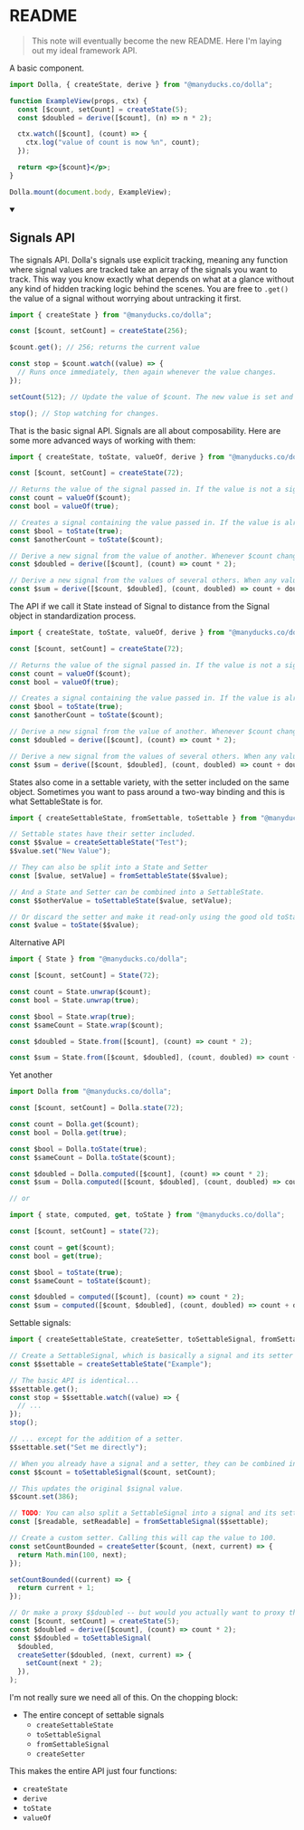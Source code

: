 # README

> This note will eventually become the new README. Here I'm laying out my ideal framework API.

A basic component.

```jsx
import Dolla, { createState, derive } from "@manyducks.co/dolla";

function ExampleView(props, ctx) {
  const [$count, setCount] = createState(5);
  const $doubled = derive([$count], (n) => n * 2);

  ctx.watch([$count], (count) => {
    ctx.log("value of count is now %n", count);
  });

  return <p>{$count}</p>;
}

Dolla.mount(document.body, ExampleView);
```

<details open>
<summary>
  <h2>Signals API</h2>
</summary>

The signals API. Dolla's signals use explicit tracking, meaning any function where signal values are tracked take an array of the signals you want to track. This way you know exactly what depends on what at a glance without any kind of hidden tracking logic behind the scenes. You are free to `.get()` the value of a signal without worrying about untracking it first.

```jsx
import { createState } from "@manyducks.co/dolla";

const [$count, setCount] = createState(256);

$count.get(); // 256; returns the current value

const stop = $count.watch((value) => {
  // Runs once immediately, then again whenever the value changes.
});

setCount(512); // Update the value of $count. The new value is set and all watchers run synchronously.

stop(); // Stop watching for changes.
```

That is the basic signal API. Signals are all about composability. Here are some more advanced ways of working with them:

```jsx
import { createState, toState, valueOf, derive } from "@manyducks.co/dolla";

const [$count, setCount] = createState(72);

// Returns the value of the signal passed in. If the value is not a signal it is returned as is.
const count = valueOf($count);
const bool = valueOf(true);

// Creates a signal containing the value passed in. If the value is already a signal it is returned as is.
const $bool = toState(true);
const $anotherCount = toState($count);

// Derive a new signal from the value of another. Whenever $count changes, $doubled will follow.
const $doubled = derive([$count], (count) => count * 2);

// Derive a new signal from the values of several others. When any value in the list changes, $sum will be recomputed.
const $sum = derive([$count, $doubled], (count, doubled) => count + doubled);
```

The API if we call it State instead of Signal to distance from the Signal object in standardization process.

```jsx
import { createState, toState, valueOf, derive } from "@manyducks.co/dolla";

const [$count, setCount] = createState(72);

// Returns the value of the signal passed in. If the value is not a signal it is returned as is.
const count = valueOf($count);
const bool = valueOf(true);

// Creates a signal containing the value passed in. If the value is already a signal it is returned as is.
const $bool = toState(true);
const $anotherCount = toState($count);

// Derive a new signal from the value of another. Whenever $count changes, $doubled will follow.
const $doubled = derive([$count], (count) => count * 2);

// Derive a new signal from the values of several others. When any value in the list changes, $sum will be recomputed.
const $sum = derive([$count, $doubled], (count, doubled) => count + doubled);
```

States also come in a settable variety, with the setter included on the same object. Sometimes you want to pass around a two-way binding and this is what SettableState is for.

```jsx
import { createSettableState, fromSettable, toSettable } from "@manyducks.co/dolla";

// Settable states have their setter included.
const $$value = createSettableState("Test");
$$value.set("New Value");

// They can also be split into a State and Setter
const [$value, setValue] = fromSettableState($$value);

// And a State and Setter can be combined into a SettableState.
const $$otherValue = toSettableState($value, setValue);

// Or discard the setter and make it read-only using the good old toState function:
const $value = toState($$value);
```

Alternative API

```jsx
import { State } from "@manyducks.co/dolla";

const [$count, setCount] = State(72);

const count = State.unwrap($count);
const bool = State.unwrap(true);

const $bool = State.wrap(true);
const $sameCount = State.wrap($count);

const $doubled = State.from([$count], (count) => count * 2);

const $sum = State.from([$count, $doubled], (count, doubled) => count + doubled);
```

Yet another

```jsx
import Dolla from "@manyducks.co/dolla";

const [$count, setCount] = Dolla.state(72);

const count = Dolla.get($count);
const bool = Dolla.get(true);

const $bool = Dolla.toState(true);
const $sameCount = Dolla.toState($count);

const $doubled = Dolla.computed([$count], (count) => count * 2);
const $sum = Dolla.computed([$count, $doubled], (count, doubled) => count + doubled);

// or

import { state, computed, get, toState } from "@manyducks.co/dolla";

const [$count, setCount] = state(72);

const count = get($count);
const bool = get(true);

const $bool = toState(true);
const $sameCount = toState($count);

const $doubled = computed([$count], (count) => count * 2);
const $sum = computed([$count, $doubled], (count, doubled) => count + doubled);
```

Settable signals:

```jsx
import { createSettableState, createSetter, toSettableSignal, fromSettableSignal } from "@manyducks.co/dolla";

// Create a SettableSignal, which is basically a signal and its setter combined into a single object.
const $$settable = createSettableState("Example");

// The basic API is identical...
$$settable.get();
const stop = $$settable.watch((value) => {
  // ...
});
stop();

// ... except for the addition of a setter.
$$settable.set("Set me directly");

// When you already have a signal and a setter, they can be combined into one.
const $$count = toSettableSignal($count, setCount);

// This updates the original $signal value.
$$count.set(386);

// TODO: You can also split a SettableSignal into a signal and its setter.
const [$readable, setReadable] = fromSettableSignal($$settable);

// Create a custom setter. Calling this will cap the value to 100.
const setCountBounded = createSetter($count, (next, current) => {
  return Math.min(100, next);
});

setCountBounded((current) => {
  return current + 1;
});

// Or make a proxy $$doubled -- but would you actually want to proxy things like this?
const [$count, setCount] = createState(5);
const $doubled = derive([$count], (count) => count * 2);
const $$doubled = toSettableSignal(
  $doubled,
  createSetter($doubled, (next, current) => {
    setCount(next * 2);
  }),
);
```

I'm not really sure we need all of this. On the chopping block:

- The entire concept of settable signals
  - `createSettableState`
  - `toSettableSignal`
  - `fromSettableSignal`
  - `createSetter`

This makes the entire API just four functions:

- `createState`
- `derive`
- `toState`
- `valueOf`

</details>
